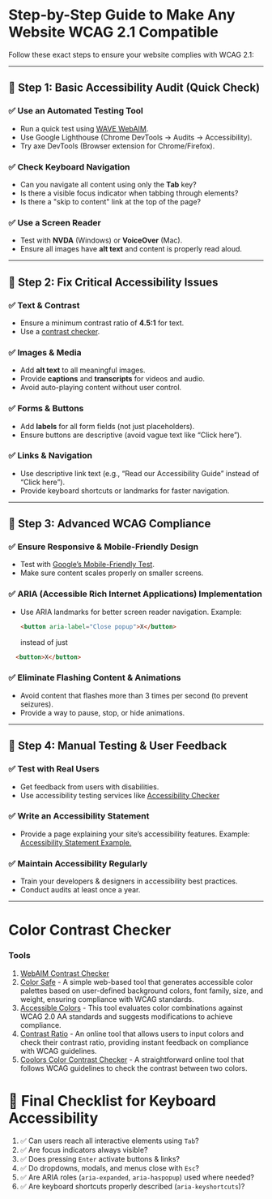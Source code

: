 # Step-by-Step Guide to Make Any Website WCAG 2.1 Compatible

Follow these exact steps to ensure your website complies with WCAG 2.1:

---

## 🔹 Step 1: Basic Accessibility Audit (Quick Check)

### ✅ Use an Automated Testing Tool
- Run a quick test using [WAVE WebAIM](https://wave.webaim.org/).
- Use Google Lighthouse (Chrome DevTools → Audits → Accessibility).
- Try axe DevTools (Browser extension for Chrome/Firefox).

### ✅ Check Keyboard Navigation
- Can you navigate all content using only the **Tab** key?
- Is there a visible focus indicator when tabbing through elements?
- Is there a "skip to content" link at the top of the page?

### ✅ Use a Screen Reader
- Test with **NVDA** (Windows) or **VoiceOver** (Mac).
- Ensure all images have **alt text** and content is properly read aloud.

---

## 🔹 Step 2: Fix Critical Accessibility Issues

### ✅ Text & Contrast
- Ensure a minimum contrast ratio of **4.5:1** for text.
- Use a [contrast checker](https://webaim.org/resources/contrastchecker/).

### ✅ Images & Media
- Add **alt text** to all meaningful images.
- Provide **captions** and **transcripts** for videos and audio.
- Avoid auto-playing content without user control.

### ✅ Forms & Buttons
- Add **labels** for all form fields (not just placeholders).
- Ensure buttons are descriptive (avoid vague text like “Click here”).

### ✅ Links & Navigation
- Use descriptive link text (e.g., “Read our Accessibility Guide” instead of “Click here”).
- Provide keyboard shortcuts or landmarks for faster navigation.

---

## 🔹 Step 3: Advanced WCAG Compliance

### ✅ Ensure Responsive & Mobile-Friendly Design
- Test with [Google’s Mobile-Friendly Test](https://search.google.com/test/mobile-friendly).
- Make sure content scales properly on smaller screens.

### ✅ ARIA (Accessible Rich Internet Applications) Implementation
- Use ARIA landmarks for better screen reader navigation.
  Example:
  ```html
  <button aria-label="Close popup">X</button>
  ```
  instead of just
```html
  <button>X</button>
  ```

### ✅ Eliminate Flashing Content & Animations
- Avoid content that flashes more than 3 times per second (to prevent seizures).
- Provide a way to pause, stop, or hide animations.

---

## 🔹 Step 4: Manual Testing & User Feedback

### ✅ Test with Real Users
- Get feedback from users with disabilities.
- Use accessibility testing services like [Accessibility Checker](https://www.accessibilitychecker.org/)

### ✅ Write an Accessibility Statement
- Provide a page explaining your site’s accessibility features. Example: [Accessibility Statement Example.](https://www.digitoegankelijk.nl/toegankelijkheidsverklaring)

### ✅ Maintain Accessibility Regularly
- Train your developers & designers in accessibility best practices.
- Conduct audits at least once a year.

---

# Color Contrast Checker

### Tools
1. [WebAIM Contrast Checker](https://webaim.org/resources/contrastchecker/)
1. [Color Safe](https://colorsafe.co/) - A simple web-based tool that generates accessible color palettes based on user-defined background colors, font family, size, and weight, ensuring compliance with WCAG standards.
1. [Accessible Colors](https://accessible-colors.com/) - This tool evaluates color combinations against WCAG 2.0 AA standards and suggests modifications to achieve compliance.
1. [Contrast Ratio](https://www.siegemedia.com/contrast-ratio) - An online tool that allows users to input colors and check their contrast ratio, providing instant feedback on compliance with WCAG guidelines.
1. [Coolors Color Contrast Checker](https://coolors.co/contrast-checker) - A straightforward online tool that follows WCAG guidelines to check the contrast between two colors.


# 🚀 Final Checklist for Keyboard Accessibility
1. ✅ Can users reach all interactive elements using `Tab`?
1. ✅ Are focus indicators always visible?
1. ✅ Does pressing `Enter` activate buttons & links?
1. ✅ Do dropdowns, modals, and menus close with `Esc`?
1. ✅ Are ARIA roles (`aria-expanded`, `aria-haspopup`) used where needed?
1. ✅ Are keyboard shortcuts properly described (`aria-keyshortcuts`)?
